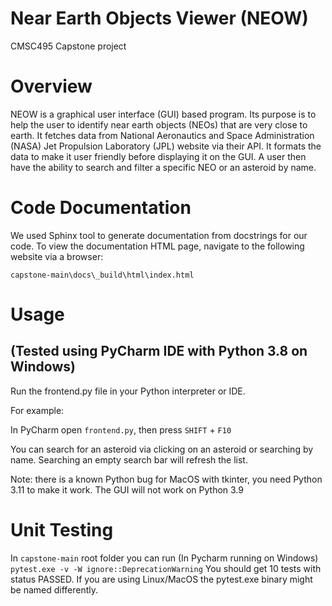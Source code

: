 # Near Earth Objects Viewer (NEOW)
CMSC495 Capstone project

# Overview

NEOW is a graphical user interface (GUI) based program. Its purpose is to help the user to identify near earth objects (NEOs) that are very close to earth. It fetches data from National Aeronautics and Space Administration (NASA) Jet Propulsion Laboratory (JPL) website via their API. It formats the data to make it user friendly before displaying it on the GUI. A user then have the ability to search and filter a specific NEO or an asteroid by name. 

# Code Documentation 

We used Sphinx tool to generate documentation from docstrings for our code. To view the documentation HTML page, navigate to the following website via a browser:

`capstone-main\docs\_build\html\index.html`

# Usage 

## (Tested using PyCharm IDE with Python 3.8 on Windows)

Run the frontend.py file in your Python interpreter or IDE.

For example:

In PyCharm open `frontend.py`, then press `SHIFT` + `F10`

You can search for an asteroid via clicking on an asteroid or searching by name. Searching an empty search bar will refresh the list.

Note: there is a known Python bug for MacOS with tkinter, you need Python 3.11 to make it work. The GUI will not work on Python 3.9

# Unit Testing

In `capstone-main` root folder you can run (In Pycharm running on Windows) `pytest.exe -v -W ignore::DeprecationWarning` You should get 10 tests with status PASSED. If you are using Linux/MacOS the pytest.exe binary might be named differently.
